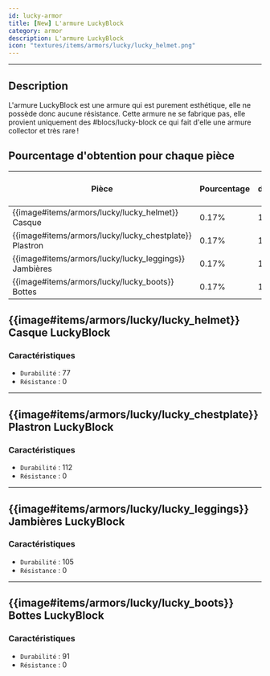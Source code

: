 ```yaml
---
id: lucky-armor
title: [New] L'armure LuckyBlock
category: armor
description: L'armure LuckyBlock
icon: "textures/items/armors/lucky/lucky_helmet.png"
---
```

___

## Description 

L'armure LuckyBlock est une armure qui est purement esthétique, elle ne possède donc aucune résistance. Cette armure ne se fabrique pas, elle provient uniquement des #blocs/lucky-block ce qui fait d'elle une armure collector et très rare !

## Pourcentage d'obtention pour chaque pièce
| Pièce                                                     | Pourcentage | Nombre d'ouverture moyen |
|-----------------------------------------------------------|-------------|--------------------------|
| {{image#items/armors/lucky/lucky_helmet}} Casque  	       | 0.17%	       | 1/588                    |
| {{image#items/armors/lucky/lucky_chestplate}} Plastron  	 | 0.17%	       | 1/588 	                  |
| {{image#items/armors/lucky/lucky_leggings}} Jambières  	  | 0.17%	       | 1/588 	                  |
| {{image#items/armors/lucky/lucky_boots}} Bottes  	        | 0.17%	       | 1/588 	                  |

## {{image#items/armors/lucky/lucky_helmet}} Casque LuckyBlock

### Caractéristiques

- ``Durabilité`` : 77
- ``Résistance`` : 0
---

## {{image#items/armors/lucky/lucky_chestplate}} Plastron LuckyBlock

### Caractéristiques

- ``Durabilité`` : 112
- ``Résistance`` : 0
---

## {{image#items/armors/lucky/lucky_leggings}} Jambières LuckyBlock

### Caractéristiques

- ``Durabilité`` : 105
- ``Résistance`` : 0
---

## {{image#items/armors/lucky/lucky_boots}} Bottes LuckyBlock

### Caractéristiques

- ``Durabilité`` : 91
- ``Résistance`` : 0
